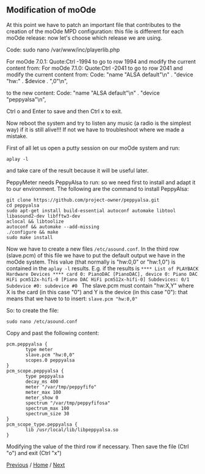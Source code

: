 ## Modification of moOde

At this point we have to patch an important file that contributes to the creation of the moOde MPD configuration: this file is different for each moOde release: now let's choose which release we are using.

Code:
sudo nano /var/www/inc/playerlib.php

For moOde 7.0.1:
Quote:Ctrl -1994 to go to row 1994 and modify the current content from:
For moOde 7.1.0:
Quote:Ctrl -2041 to go to row 2041 and modify the current content from:
Code:
"name \"ALSA default\"\n" . "device \"hw:" . $device . ",0\"\n",

to the new content:
Code:
"name \"ALSA default\"\n" . "device \"peppyalsa\"\n",

Ctrl o and Enter to save and then Ctrl x to exit.

Now reboot the system and try to listen any music (a radio is the simplest way) if it is still alive!!! If not we have to troubleshoot where we made a mistake.

First of all let us open a putty session on our moOde system and run:

```aplay -l```

and take care of the result because it will be useful later.

PeppyMeter needs PeppyAlsa to run: so we need first to install and adapt it to our environment.
The following are the command to install PeppyAlsa:
```
git clone https://github.com/project-owner/peppyalsa.git
cd peppyalsa
sudo apt-get install build-essential autoconf automake libtool libasound2-dev libfftw3-dev
aclocal && libtoolize
autoconf && automake --add-missing
./configure && make
sudo make install
```
Now we have to create a new files ````/etc/asound.conf````. In the third row (slave.pcm) of this file we have to put the default output we have in the moOde system.
This value (that normally is "hw:0,0" or "hw:1,0") is contained in the `aplay -l` results. E.g. if the results is 
`**** List of PLAYBACK Hardware Devices ****
card 0: PianoDAC [PianoDAC], device 0: Piano DAC HiFi pcm512x-hifi-0 [Piano DAC HiFi pcm512x-hifi-0]
  Subdevices: 0/1
  Subdevice #0: subdevice #0
`
The slave.pcm must contain "hw:X,Y" where X is the card (in this case "0") and Y is the device (in this case "0"): that means that we have to to insert:
`slave.pcm "hw:0,0"`

So: to create the file:
```
sudo nano /etc/asound.conf
```
Copy and past the following content:

```
pcm.peppyalsa {
       type meter
       slave.pcm "hw:0,0"
       scopes.0 peppyalsa
}
pcm_scope.peppyalsa {
       type peppyalsa
       decay_ms 400
       meter "/var/tmp/peppyfifo"
       meter_max 100
       meter_show 0
       spectrum "/var/tmp/peppyfifosa"
       spectrum_max 100
       spectrum_size 30
}
pcm_scope_type.peppyalsa {
       lib /usr/local/lib/libpeppyalsa.so
}
```
Modifying the value of the third row if necessary.
Then save the file (Ctrl "o")
and exit (Ctrl "x")

[Previous](https://github.com/FdeAlexa/PeppyMeter_and_moOde/blob/main/1_PeppyAlsa.md) / [Home](https://github.com/FdeAlexa/PeppyMeter_and_moOde/blob/main/README.md) /  [Next](https://github.com/FdeAlexa/PeppyMeter_and_moOde/blob/main/3_PeppyMeter.md)
